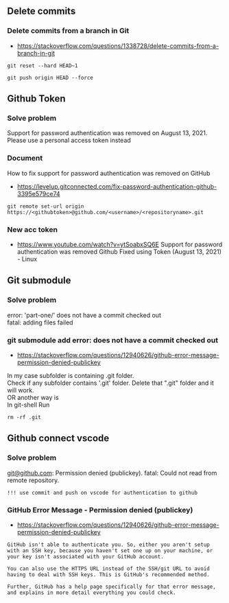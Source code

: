 ## Delete commits 

### Delete commits from a branch in Git
- https://stackoverflow.com/questions/1338728/delete-commits-from-a-branch-in-git

```git
git reset --hard HEAD~1
```

```git
git push origin HEAD --force 
```



## Github Token 

### Solve problem 
Support for password authentication was removed on August 13, 2021. Please use a personal access token instead

### Document
How to fix support for password authentication was removed on GitHub
- https://levelup.gitconnected.com/fix-password-authentication-github-3395e579ce74

```
git remote set-url origin https://<githubtoken>@github.com/<username>/<repositoryname>.git
```

### New acc token
- https://www.youtube.com/watch?v=ytSoabxSQ6E
Support for password authentication was removed Github Fixed using Token (August 13, 2021) - Linux



## Git submodule 

### Solve problem 
error: 'part-one/' does not have a commit checked out </br>
fatal: adding files failed

### git submodule add error: does not have a commit checked out
- https://stackoverflow.com/questions/12940626/github-error-message-permission-denied-publickey

In my case subfolder is containing .git folder. </br>
Check if any subfolder contains '.git' folder. Delete that ".git" folder and it will work. </br>
OR another way is </br>
In git-shell Run </br>
```
rm -rf .git
```



## Github connect vscode

### Solve problem 
git@github.com: Permission denied (publickey). fatal: Could not read from remote repository.
```
!!! use commit and push on vscode for authentication to github
```

### GitHub Error Message - Permission denied (publickey)
- https://stackoverflow.com/questions/12940626/github-error-message-permission-denied-publickey
```
GitHub isn't able to authenticate you. So, either you aren't setup with an SSH key, because you haven't set one up on your machine, or your key isn't associated with your GitHub account.

You can also use the HTTPS URL instead of the SSH/git URL to avoid having to deal with SSH keys. This is GitHub's recommended method.

Further, GitHub has a help page specifically for that error message, and explains in more detail everything you could check.
```